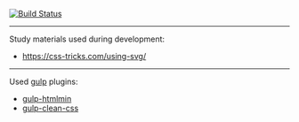 [![Build Status](https://travis-ci.org/biobob/family.svg?branch=master)](https://travis-ci.org/biobob/family)

---

Study materials used during development:  
* https://css-tricks.com/using-svg/

---

Used [gulp](https://gulpjs.com/) plugins:  
* [gulp-htmlmin](https://www.npmjs.com/package/gulp-htmlmin)
* [gulp-clean-css](https://www.npmjs.com/package/gulp-clean-css)
